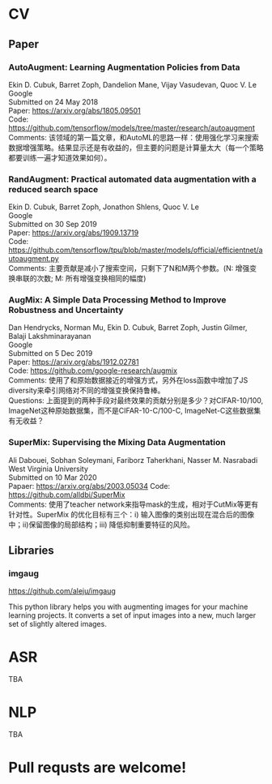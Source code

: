# CV
## Paper
### AutoAugment: Learning Augmentation Policies from Data
Ekin D. Cubuk, Barret Zoph, Dandelion Mane, Vijay Vasudevan, Quoc V. Le  
Google  
Submitted on 24 May 2018  
Paper: https://arxiv.org/abs/1805.09501  
Code: https://github.com/tensorflow/models/tree/master/research/autoaugment  
Comments: 该领域的第一篇文章，和AutoML的思路一样：使用强化学习来搜索数据增强策略。结果显示还是有收益的，但主要的问题是计算量太大（每一个策略都要训练一遍才知道效果如何）。

### RandAugment: Practical automated data augmentation with a reduced search space
Ekin D. Cubuk, Barret Zoph, Jonathon Shlens, Quoc V. Le  
Google  
Submitted on 30 Sep 2019  
Paper: https://arxiv.org/abs/1909.13719  
Code: https://github.com/tensorflow/tpu/blob/master/models/official/efficientnet/autoaugment.py  
Comments: 主要贡献是减小了搜索空间，只剩下了N和M两个参数。(N: 增强变换串联的次数; M: 所有增强变换相同的幅度)

### AugMix: A Simple Data Processing Method to Improve Robustness and Uncertainty
Dan Hendrycks, Norman Mu, Ekin D. Cubuk, Barret Zoph, Justin Gilmer, Balaji Lakshminarayanan  
Google  
Submitted on 5 Dec 2019  
Paper: https://arxiv.org/abs/1912.02781  
Code: https://github.com/google-research/augmix  
Comments: 使用了和原始数据接近的增强方式，另外在loss函数中增加了JS diversity来牵引网络对不同的增强变换保持鲁棒。  
Questions: 上面提到的两种手段对最终效果的贡献分别是多少？对CIFAR-10/100, ImageNet这种原始数据集，而不是CIFAR-10-C/100-C, ImageNet-C这些数据集有无收益？

### SuperMix: Supervising the Mixing Data Augmentation
Ali Dabouei, Sobhan Soleymani, Fariborz Taherkhani, Nasser M. Nasrabadi  
West Virginia University  
Submitted on 10 Mar 2020  
Papaer: https://arxiv.org/abs/2003.05034
Code: https://github.com/alldbi/SuperMix  
Comments: 使用了teacher network来指导mask的生成，相对于CutMix等更有针对性。SuperMix 的优化目标有三个：i) 输入图像的类别出现在混合后的图像中；ii)保留图像的局部结构；iii) 降低抑制重要特征的风险。  

## Libraries
### imgaug
https://github.com/aleju/imgaug

This python library helps you with augmenting images for your machine learning projects. It converts a set of input images into a new, much larger set of slightly altered images.


# ASR
TBA
# NLP
TBA
# Pull requsts are welcome!
